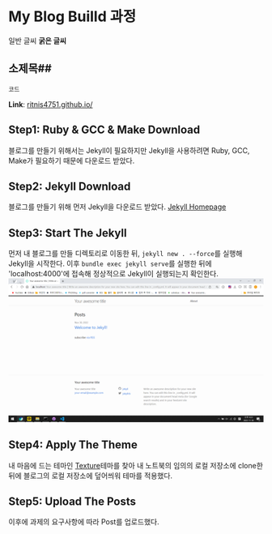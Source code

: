 # My Blog Builld 과정
일반 글씨
**굵은 글씨**
## 소제목##

```
코드
```

**Link**: [ritnis4751.github.io/](https://ritnis4751.github.io/)

## Step1: Ruby & GCC & Make Download
  블로그를 만들기 위해서는 Jekyll이 필요하지만 Jekyll을 사용하려면 Ruby, GCC, Make가 
  필요하기 때문에 다운로드 받았다.

## Step2: Jekyll Download
  블로그를 만들기 위해 먼저 Jekyll을 다운로드 받았다. 
[Jekyll Homepage](https://jekyllrb-ko.github.io/)

## Step3: Start The Jekyll
  먼저 내 블로그를 만들 디렉토리로 이동한 뒤, `jekyll new . --force`를 실행해 Jekyll을 시작한다.
  이후 `bundle exec jekyll serve`를 실행한 뒤에 'localhost:4000'에 접속해 정상적으로 Jekyll이 실행되는지 확인한다.
  ![Jekyll serve 실행](/screen1.png)

## Step4: Apply The Theme
  내 마음에 드는 테마인 [Texture](https://github.com/samarsault/texture)테마를 찾아 내 노트북의 임의의 로컬 저장소에 clone한 뒤에
  블로그의 로컬 저장소에 덮어씌워 테마를 적용했다.

## Step5: Upload The Posts
  이후에 과제의 요구사항에 따라 Post를 업로드했다.